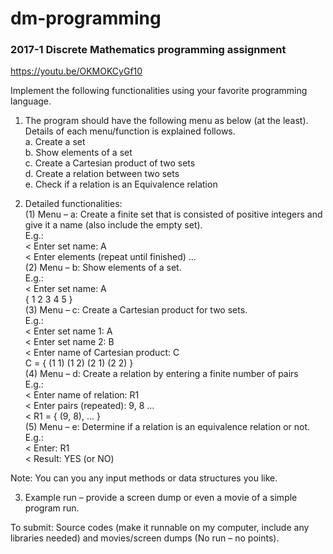 # dm-programming
### 2017-1 Discrete Mathematics programming assignment  

https://youtu.be/OKMOKCyGf10

Implement the following functionalities using your favorite programming language.  
 
1. The program should have the following menu as below (at the least).  Details of each menu/function is explained follows.  
 a. Create a set  
 b. Show elements of a set  
 c. Create a Cartesian product of two sets  
 d. Create a relation between two sets  
 e. Check if a relation is an Equivalence relation  
 
2. Detailed functionalities:  
(1) Menu – a: Create a finite set that is consisted of positive integers and give it a name (also include the empty set).  
E.g.:  
< Enter set name: A  
< Enter elements (repeat until finished)  …  
(2) Menu – b: Show elements of a set.  
E.g.:  
 < Enter set name: A  
 { 1 2 3 4 5 }  
(3) Menu – c: Create a Cartesian product for two sets.  
E.g.:  
 < Enter set name 1: A  
 < Enter set name 2: B  
 < Enter name of Cartesian product: C  
C = { (1 1) (1 2) (2 1) (2 2) }  
(4) Menu – d: Create a relation by entering a finite number of pairs  
E.g.:  
 < Enter name of relation: R1  
 < Enter pairs (repeated): 9, 8 …  
 < R1 = { (9, 8), … }  
(5) Menu – e: Determine if a relation is an equivalence relation or not.  
E.g.:  
< Enter: R1  
< Result: YES (or NO) 
 
Note: You can you any input methods or data structures you like.
 
3. Example run – provide a screen dump or even a movie of a simple program run.  
 
To submit: Source codes (make it runnable on my computer, include any libraries needed) and movies/screen dumps (No run – no points).
